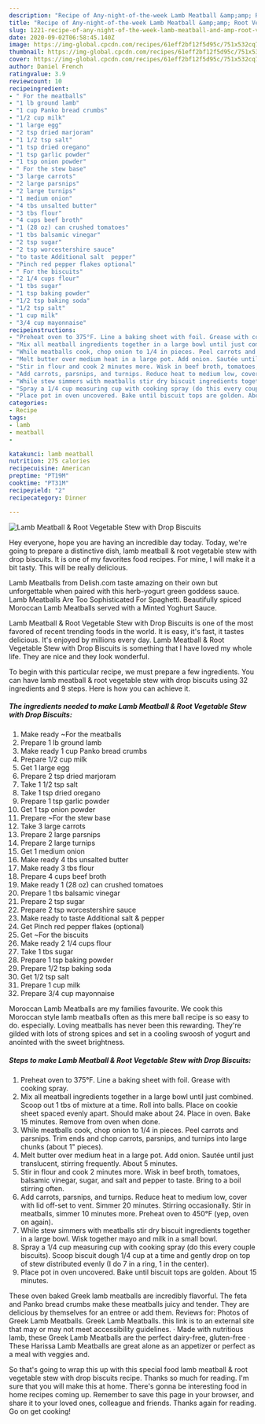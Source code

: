 ```yaml
---
description: "Recipe of Any-night-of-the-week Lamb Meatball &amp;amp; Root Vegetable Stew with Drop Biscuits"
title: "Recipe of Any-night-of-the-week Lamb Meatball &amp;amp; Root Vegetable Stew with Drop Biscuits"
slug: 1221-recipe-of-any-night-of-the-week-lamb-meatball-and-amp-root-vegetable-stew-with-drop-biscuits
date: 2020-09-02T06:58:45.140Z
image: https://img-global.cpcdn.com/recipes/61eff2bf12f5d95c/751x532cq70/lamb-meatball-root-vegetable-stew-with-drop-biscuits-recipe-main-photo.jpg
thumbnail: https://img-global.cpcdn.com/recipes/61eff2bf12f5d95c/751x532cq70/lamb-meatball-root-vegetable-stew-with-drop-biscuits-recipe-main-photo.jpg
cover: https://img-global.cpcdn.com/recipes/61eff2bf12f5d95c/751x532cq70/lamb-meatball-root-vegetable-stew-with-drop-biscuits-recipe-main-photo.jpg
author: Daniel French
ratingvalue: 3.9
reviewcount: 10
recipeingredient:
- " For the meatballs"
- "1 lb ground lamb"
- "1 cup Panko bread crumbs"
- "1/2 cup milk"
- "1 large egg"
- "2 tsp dried marjoram"
- "1 1/2 tsp salt"
- "1 tsp dried oregano"
- "1 tsp garlic powder"
- "1 tsp onion powder"
- " For the stew base"
- "3 large carrots"
- "2 large parsnips"
- "2 large turnips"
- "1 medium onion"
- "4 tbs unsalted butter"
- "3 tbs flour"
- "4 cups beef broth"
- "1 (28 oz) can crushed tomatoes"
- "1 tbs balsamic vinegar"
- "2 tsp sugar"
- "2 tsp worcestershire sauce"
- "to taste Additional salt  pepper"
- "Pinch red pepper flakes optional"
- " For the biscuits"
- "2 1/4 cups flour"
- "1 tbs sugar"
- "1 tsp baking powder"
- "1/2 tsp baking soda"
- "1/2 tsp salt"
- "1 cup milk"
- "3/4 cup mayonnaise"
recipeinstructions:
- "Preheat oven to 375°F. Line a baking sheet with foil. Grease with cooking spray."
- "Mix all meatball ingredients together in a large bowl until just combined. Scoop out 1 tbs of mixture at a time. Roll into balls. Place on cookie sheet spaced evenly apart. Should make about 24. Place in oven. Bake 15 minutes. Remove from oven when done."
- "While meatballs cook, chop onion to 1/4 in pieces. Peel carrots and parsnips. Trim ends and chop carrots, parsnips, and turnips into large chunks (about 1&#34; pieces)."
- "Melt butter over medium heat in a large pot. Add onion. Sautée until just translucent, stirring frequently. About 5 minutes."
- "Stir in flour and cook 2 minutes more. Wisk in beef broth, tomatoes, balsamic vinegar, sugar, and salt and pepper to taste. Bring to a boil stirring often."
- "Add carrots, parsnips, and turnips. Reduce heat to medium low, cover with lid off-set to vent. Simmer 20 minutes. Stirring occasionally. Stir in meatballs, simmer 10 minutes more. Preheat oven to 450°F (yep, oven on again)."
- "While stew simmers with meatballs stir dry biscuit ingredients together in a large bowl. Wisk together mayo and milk in a small bowl."
- "Spray a 1/4 cup measuring cup with cooking spray (do this every couple biscuits). Scoop biscuit dough 1/4 cup at a time and gently drop on top of stew distributed evenly (I do 7 in a ring, 1 in the center)."
- "Place pot in oven uncovered. Bake until biscuit tops are golden. About 15 minutes."
categories:
- Recipe
tags:
- lamb
- meatball
- 

katakunci: lamb meatball  
nutrition: 275 calories
recipecuisine: American
preptime: "PT19M"
cooktime: "PT31M"
recipeyield: "2"
recipecategory: Dinner

---
```



![Lamb Meatball &amp; Root Vegetable Stew with Drop Biscuits](https://img-global.cpcdn.com/recipes/61eff2bf12f5d95c/751x532cq70/lamb-meatball-root-vegetable-stew-with-drop-biscuits-recipe-main-photo.jpg)

Hey everyone, hope you are having an incredible day today. Today, we're going to prepare a distinctive dish, lamb meatball &amp; root vegetable stew with drop biscuits. It is one of my favorites food recipes. For mine, I will make it a bit tasty. This will be really delicious.

Lamb Meatballs from Delish.com taste amazing on their own but unforgettable when paired with this herb-yogurt green goddess sauce. Lamb Meatballs Are Too Sophisticated For Spaghetti. Beautifully spiced Moroccan Lamb Meatballs served with a Minted Yoghurt Sauce.

Lamb Meatball &amp; Root Vegetable Stew with Drop Biscuits is one of the most favored of recent trending foods in the world. It is easy, it's fast, it tastes delicious. It's enjoyed by millions every day. Lamb Meatball &amp; Root Vegetable Stew with Drop Biscuits is something that I have loved my whole life. They are nice and they look wonderful.


To begin with this particular recipe, we must prepare a few ingredients. You can have lamb meatball &amp; root vegetable stew with drop biscuits using 32 ingredients and 9 steps. Here is how you can achieve it.

<!--inarticleads1-->

##### The ingredients needed to make Lamb Meatball &amp; Root Vegetable Stew with Drop Biscuits:

1. Make ready  ~For the meatballs
1. Prepare 1 lb ground lamb
1. Make ready 1 cup Panko bread crumbs
1. Prepare 1/2 cup milk
1. Get 1 large egg
1. Prepare 2 tsp dried marjoram
1. Take 1 1/2 tsp salt
1. Take 1 tsp dried oregano
1. Prepare 1 tsp garlic powder
1. Get 1 tsp onion powder
1. Prepare  ~For the stew base
1. Take 3 large carrots
1. Prepare 2 large parsnips
1. Prepare 2 large turnips
1. Get 1 medium onion
1. Make ready 4 tbs unsalted butter
1. Make ready 3 tbs flour
1. Prepare 4 cups beef broth
1. Make ready 1 (28 oz) can crushed tomatoes
1. Prepare 1 tbs balsamic vinegar
1. Prepare 2 tsp sugar
1. Prepare 2 tsp worcestershire sauce
1. Make ready to taste Additional salt &amp; pepper
1. Get Pinch red pepper flakes (optional)
1. Get  ~For the biscuits
1. Make ready 2 1/4 cups flour
1. Take 1 tbs sugar
1. Prepare 1 tsp baking powder
1. Prepare 1/2 tsp baking soda
1. Get 1/2 tsp salt
1. Prepare 1 cup milk
1. Prepare 3/4 cup mayonnaise


Moroccan Lamb Meatballs are my families favourite. We cook this Moroccan style lamb meatballs often as this mere ball recipe is so easy to do. especially. Loving meatballs has never been this rewarding. They&#39;re gilded with lots of strong spices and set in a cooling swoosh of yogurt and anointed with the sweet brightness. 

<!--inarticleads2-->

##### Steps to make Lamb Meatball &amp; Root Vegetable Stew with Drop Biscuits:

1. Preheat oven to 375°F. Line a baking sheet with foil. Grease with cooking spray.
1. Mix all meatball ingredients together in a large bowl until just combined. Scoop out 1 tbs of mixture at a time. Roll into balls. Place on cookie sheet spaced evenly apart. Should make about 24. Place in oven. Bake 15 minutes. Remove from oven when done.
1. While meatballs cook, chop onion to 1/4 in pieces. Peel carrots and parsnips. Trim ends and chop carrots, parsnips, and turnips into large chunks (about 1&#34; pieces).
1. Melt butter over medium heat in a large pot. Add onion. Sautée until just translucent, stirring frequently. About 5 minutes.
1. Stir in flour and cook 2 minutes more. Wisk in beef broth, tomatoes, balsamic vinegar, sugar, and salt and pepper to taste. Bring to a boil stirring often.
1. Add carrots, parsnips, and turnips. Reduce heat to medium low, cover with lid off-set to vent. Simmer 20 minutes. Stirring occasionally. Stir in meatballs, simmer 10 minutes more. Preheat oven to 450°F (yep, oven on again).
1. While stew simmers with meatballs stir dry biscuit ingredients together in a large bowl. Wisk together mayo and milk in a small bowl.
1. Spray a 1/4 cup measuring cup with cooking spray (do this every couple biscuits). Scoop biscuit dough 1/4 cup at a time and gently drop on top of stew distributed evenly (I do 7 in a ring, 1 in the center).
1. Place pot in oven uncovered. Bake until biscuit tops are golden. About 15 minutes.


These oven baked Greek lamb meatballs are incredibly flavorful. The feta and Panko bread crumbs make these meatballs juicy and tender. They are delicious by themselves for an entree or add them. Reviews for: Photos of Greek Lamb Meatballs. Greek Lamb Meatballs. this link is to an external site that may or may not meet accessibility guidelines. · Made with nutritious lamb, these Greek Lamb Meatballs are the perfect dairy-free, gluten-free · These Harissa Lamb Meatballs are great alone as an appetizer or perfect as a meal with veggies and. 

So that's going to wrap this up with this special food lamb meatball &amp; root vegetable stew with drop biscuits recipe. Thanks so much for reading. I'm sure that you will make this at home. There's gonna be interesting food in home recipes coming up. Remember to save this page in your browser, and share it to your loved ones, colleague and friends. Thanks again for reading. Go on get cooking!
